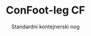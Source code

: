 ---
title: "ConFoot-leg CF"
subtitle: "Standardni kontejnerski nog"
mainImage: "/images/products/confoot-leg-cf-main.jpg"
gallery:
  - "/images/products/confoot-leg-cf-1.jpg"
  - "/images/products/confoot-leg-cf-2.jpg"
  - "/images/products/confoot-leg-cf-3.jpg"
shortDescription: "ConFoot-leg CF je naš standardni model kontejnerske noge koji smanjuje vrijeme potrebno za premještanje i istovar kontejnera, dopuštajući da kontejneri ostanu čekajući na istovar tako da vozači ne moraju čekati."
technicalDescription: "CF model omogućava da se kontejneri koriste kao dodatni prostor za pohranu dok su istovremeno spremni za premještanje u svakom trenutku - jednostavno parkirajte prikolicu ispod kontejnera i putovanje se nastavlja."
videoID: "C2KwnEb-npU"
specifications:
  - name: "Težina"
    value: "24 kg po nozi"
  - name: "Nosivost"
    value: "34 tone"
  - name: "Raspon podešavanja"
    value: "1.043 mm do 1.448 mm"
  - name: "Materijal"
    value: "Visokokvalitetni čelik"
price: "3.500 EUR"
priceVAT: "4.235 EUR"
pricingNotes: "Dostupni su popusti za veće količine. Kontaktirajte nas za detalje."
buyLink: "/contact"
howToUse: |
  1. Postavite CF nog na kutne nosače kontejnera
  2. Aktivirajte mehanizam zaključavanja
  3. Po potrebi prilagodite visinu unutar raspona od 1.043 mm do 1.448 mm
  4. Ponovite postupak za sve potrebne kutove
  5. Spustite prikolicu i krenite, ostavljajući kontejner na nogama
benefits:
  - title: "Ušteda vremena"
    description: "Smanjuje vrijeme potrebno za premještanje i istovar kontejnera, jer kontejneri mogu ostati čekajući na istovar"
  - title: "Učinkovitost vozača"
    description: "Vozači ne moraju čekati tijekom istovara, oslobađajući ih za druge zadatke"
  - title: "Dodatni prostor za pohranu"
    description: "Kontejneri se mogu koristiti kao dodatni prostor za pohranu kada nisu u tranzitu"
  - title: "Spremnost na premještanje"
    description: "Kontejneri su uvijek spremni za premještanje - jednostavno parkirajte prikolicu ispod kontejnera da nastavite putovanje"
  - title: "Višenamjenska primjena"
    description: "Prikladno za opću upotrebu, skladištenje, cisternne kontejnere i razne industrije"
  - title: "Optimizacija troškova"
    description: "Optimizira troškove i iskorištenost vremena racionalizacijom operacija transporta i skladištenja"
articleContent: |
  ## Što je ConFoot-leg CF?

  ConFoot-leg CF je standardni model kontejnerske noge dizajniran za pojednostavljenje operacija transporta, skladištenja i logistike. Ovo višenamjensko rješenje smanjuje vrijeme potrebno za premještanje i istovar kontejnera dopuštajući da kontejneri ostanu čekajući na istovar, što znači da vozači ne moraju čekati. CF model pretvara brodarske kontejnere u fleksibilne jedinice za pohranu koje ostaju spremne za transport kad god je to potrebno.

  ## Ključne prednosti za transport i logistiku

  ConFoot-leg CF pruža značajne operativne prednosti za tvrtke uključene u transport kontejnera i logistiku. Omogućavanjem da kontejneri ostanu na nogama dok čekaju na istovar, možete optimizirati vrijeme vozača i iskorištenost flote. Vozači mogu ostaviti kontejnere i odmah nastaviti sa sljedećim zadatkom, čime se eliminiraju skupi periodi čekanja tijekom utovara i istovara.

  Dodatno, kontejneri opremljeni CF nogama mogu poslužiti kao vrijedan dodatni prostor za pohranu kada nisu u tranzitu. Oni ostaju spremni za premještanje u bilo kojem trenutku - jednostavno parkirajte prikolicu ispod kontejnera i putovanje se nastavlja. Ova svestranost čini CF idealnim rješenjem za tvrtke koje žele poboljšati svoju logističku učinkovitost i kapacitet skladištenja.

  ## Kako funkcionira

  ConFoot-leg CF se čvrsto pričvršćuje za kutne nosače kontejnera, pružajući stabilnu potporu dok je kontejner postavljen za utovar, istovar ili skladištenje. Noge imaju raspon podešavanja od 1.043 mm do 1.448 mm, što omogućuje svestrano pozicioniranje u različitim operativnim uvjetima. Svaka nog teži 24 kg, što ih čini jednostavnima za rukovanje, dok sustav pruža značajnu nosivost od 34 tone.

  Postupak instalacije je jednostavan:
  1. Postavite CF noge na kutne nosače kontejnera
  2. Aktivirajte mehanizam zaključavanja kako biste osigurali noge
  3. Po potrebi prilagodite visinu prema vašim specifičnim zahtjevima
  4. Spustite prikolicu i krenite, ostavljajući kontejner sigurno podržan nogama

  Kada dođe vrijeme za premještanje kontejnera, jednostavno vratite prikolicu ispod kontejnera, osigurajte kontejner na prikolici, uklonite noge i nastavite putovanje.

  ## Primjena ConFoot-leg CF

  ### Transportne tvrtke
  Transportne tvrtke znatno profitiraju od mogućnosti CF modela da optimizira iskorištenost flote. Vozači mogu ostaviti kontejnere na lokacijama kupaca i odmah nastaviti sa sljedećim zadatkom, umjesto da čekaju operacije utovara i istovara. Ova učinkovitost može znatno povećati produktivni kapacitet postojećih prikolicnih flota i smanjiti operativne troškove.

  ### Skladištenje i distribucija
  Za operacije skladištenja i distribucije, CF pruža vrijednu fleksibilnost u upravljanju protokom kontejnera. Kontejneri se mogu postaviti u privremena skladišta na nogama, stvarajući dodatni kapacitet za privremenu pohranu tijekom vršnih razdoblja. Ovaj pristup smanjuje zagušenja na utovarnim rampama i omogućuje učinkovitije raspoređivanje operacija utovara i istovara.

  ### Proizvodni pogoni
  Proizvodni pogoni mogu koristiti kontejnere opremljene CF nogama kao fleksibilni dodatni prostor za pohranu sirovina ili gotovih proizvoda. Postavljanjem kontejnera blizu proizvodnih područja, materijali su lako dostupni kadgod je to potrebno, čime se smanjuju troškovi rukovanja i poboljšava učinkovitost proizvodnje.

  ### Maloprodajne operacije
  Maloprodajne tvrtke mogu koristiti CF noge za sezonska rješenja za pohranu, pri čemu se kontejnere postavljaju na strateškim mjestima radi podrške upravljanju zalihama tijekom vršnih razdoblja. Ovaj pristup omogućuje dodatni kapacitet uz ekonomične troškove, bez potrebe za stalnim proširenjem objekata.

  ## Tehničke specifikacije

  - **Nosivost**: 34 tone
  - **Težina**: 24 kg po nozi
  - **Raspon podešavanja**: 1.043 mm do 1.448 mm
  - **Materijal**: Visokokvalitetni čelik s izdržljivom obradom
  - **Kompatibilnost**: Standardni kutni nosači brodskih kontejnera

  ConFoot-leg CF predstavlja praktično rješenje za pojednostavljenje operacija transporta i skladištenja, nudeći tvrtkama način za optimizaciju troškova i iskorištenost vremena. Omogućavanjem da kontejneri ostanu čekajući na istovar i koriste se kao dodatni prostor za pohranu, CF pomaže tvrtkama postići veću učinkovitost i fleksibilnost u operacijama rukovanja kontejnerima.
---